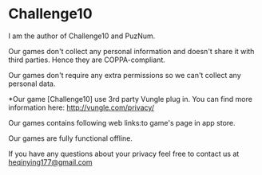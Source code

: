 # Challenge10
I am the author of Challenge10 and PuzNum.


Our games don't collect any personal information and doesn't share it with third parties. Hence they are COPPA-compliant.

Our games don't require any extra permissions so we can't collect any personal data.

*Our game [Challenge10] use 3rd party Vungle plug in.
You can find more information here: http://vungle.com/privacy/


Our games contains following web links:to game's page in app store.

Our games are fully functional offline.

If you have any questions about your privacy feel free to contact us at heqinying177@gmail.com
